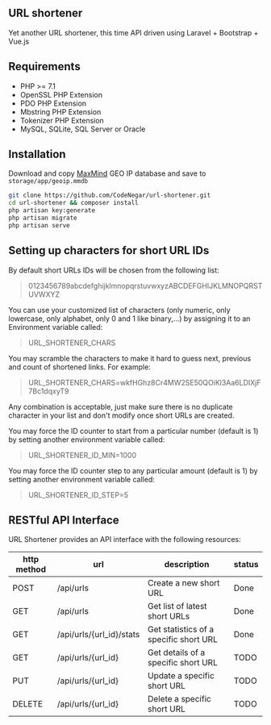 ## URL shortener

Yet another URL shortener, this time API driven using Laravel + Bootstrap + Vue.js

## Requirements

- PHP >= 7.1
- OpenSSL PHP Extension
- PDO PHP Extension
- Mbstring PHP Extension
- Tokenizer PHP Extension
- MySQL, SQLite, SQL Server or Oracle

## Installation

Download and copy [MaxMind](https://geolite.maxmind.com/download/geoip/database/GeoLite2-City.mmdb.gz) GEO IP database and save to `storage/app/geoip.mmdb`

```bash
git clone https://github.com/CodeNegar/url-shortener.git
cd url-shortener && composer install
php artisan key:generate
php artisan migrate
php artisan serve
```
## Setting up characters for short URL IDs
By default short URLs IDs will be chosen from the following list:

> 0123456789abcdefghijklmnopqrstuvwxyzABCDEFGHIJKLMNOPQRSTUVWXYZ

You can use your customized list of characters (only numeric, only lowercase, only alphabet, only 0 and 1 like binary,...) by assigning it to an Environment variable called:

> URL_SHORTENER_CHARS

You may scramble the characters to make it hard to guess next, previous and count of shortened links. For example:

> URL_SHORTENER_CHARS=wkfHGhz8Cr4MW2SE50QOiKl3Aa6LDIXjF7Bc1dqxyT9

Any combination is acceptable, just make sure there is no duplicate character in your list and don't modify once short URLs are created.

You may force the ID counter to start from a particular number (default is 1) by setting another environment variable called:

> URL_SHORTENER_ID_MIN=1000

You may force the ID counter step to any particular amount (default is 1) by setting another environment variable called:

> URL_SHORTENER_ID_STEP=5


## RESTful API Interface

URL Shortener provides an API interface with the following resources:

http method | url | description | status
------------|-----|----------|------------
POST | /api/urls | Create a new short URL | Done
GET | /api/urls | Get list of latest short URLs | Done
GET | /api/urls/{url_id}/stats | Get statistics  of a specific short URL | Done
GET | /api/urls/{url_id} | Get details of a specific short URL | TODO
PUT | /api/urls/{url_id} | Update a specific short URL | TODO
DELETE | /api/urls/{url_id} | Delete a specific short URL | TODO
